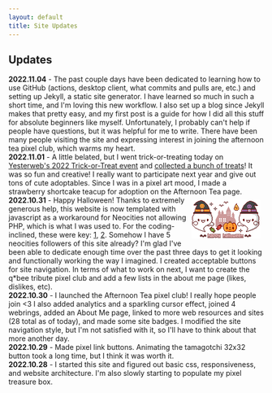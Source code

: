 ```yaml
---
layout: default
title: Site Updates 
---
```

<h2>Updates</h2>
<b>2022.11.04</b> - The past couple days have been dedicated to learning how to use GitHub (actions, desktop client, what commits and pulls are, etc.) and setting up Jekyll, a static site generator. 
I have learned so much in such a short time, and I'm loving this new workflow. 
I also set up a blog since Jekyll makes that pretty easy, and my first post is a guide for how I did all this stuff for absolute beginners like myself. Unfortunately, I probably can't help if people have questions, but it was helpful for me to write. There have been many people visiting the site and expressing interest in joining the afternoon tea pixel club, which warms my heart. 
<br>
<b>2022.11.01</b> - A little belated, but I went trick-or-treating today on <a target="_blank" href="https://yesterweb.org/trickortreat2022/">Yesterweb's 2022 Trick-or-Treat event</a> and <a href="/halloween2022.html">collected a bunch of treats</a>!
It was so fun and creative! I really want to participate next year and give out tons of cute adoptables.
Since I was in a pixel art mood, I made a strawberry shortcake teacup for adoption on the Afternoon Tea page.
<br>
<a target="_blank" href="http://cute.lolipop.jp/hotchoco.html"><img src="/graphics/toy/halloween_big.gif" align="right"  style="margin: 8px;" title="credit: hotchoco"/></a>
<b>2022.10.31</b> - Happy Halloween! Thanks to extremely generous help, this website is now templated with javascript as a workaround for Neocities not allowing PHP, which is what I was used to. 
For the coding-inclined, these were key: <a target="_blank" href="https://www.freecodecamp.org/news/reusable-html-components-how-to-reuse-a-header-and-footer-on-a-website/">1</a>, <a target="_blank" href="https://developer.mozilla.org/en-US/docs/Web/Web_Components/Using_templates_and_slots#adding_flexibility_with_slots">2</a>. 
Somehow I have 5 neocities followers of this site already?
I'm glad I've been able to dedicate enough time over the past three days to get it looking and functionally working the way I imagined.
I created acceptable buttons for site navigation. 
In terms of what to work on next, I want to create the q*bee tribute pixel club and add a few lists in the about me page (likes, dislikes, etc).
<br>
<b>2022.10.30</b> - I launched the Afternoon Tea pixel club! I really hope people join &lt;3
I also added analytics and a sparkling cursor effect, joined 4 webrings, added an About Me page, linked to more web resources and sites (28 total as of today), and made some site badges. 
I modified the site navigation style, but I'm not satisfied with it, so I'll have to think about that more another day. 
<br>
<b>2022.10.29</b> - Made pixel link buttons. 
Animating the tamagotchi 32x32 button took a long time, but I think it was worth it. 
<br>
<b>2022.10.28</b> - I started this site and figured out basic css, responsiveness, and website architecture.
I'm also slowly starting to populate my pixel treasure box.
